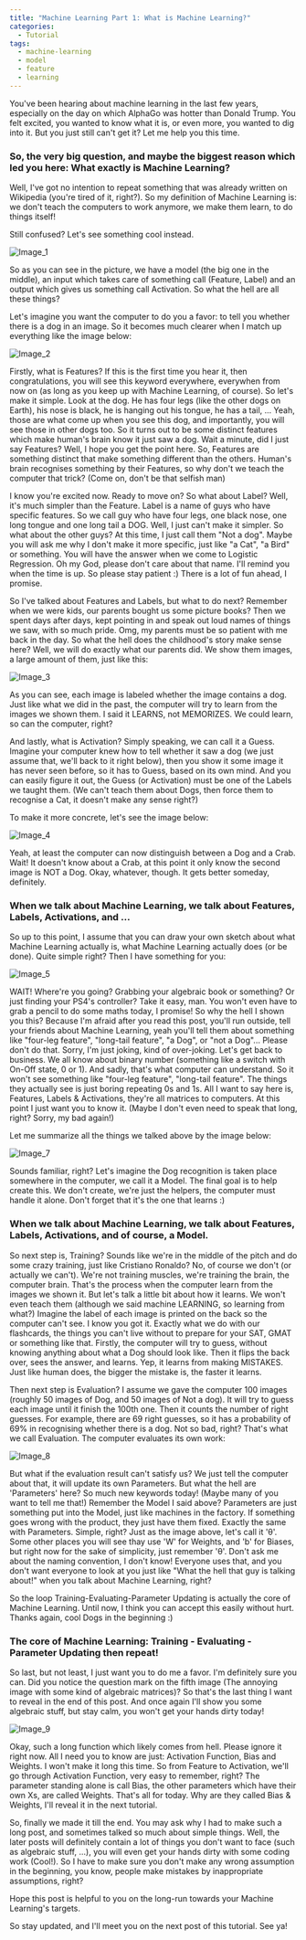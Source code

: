```yaml
---
title: "Machine Learning Part 1: What is Machine Learning?"
categories:
  - Tutorial
tags:
  - machine-learning
  - model
  - feature
  - learning
---
```


You've been hearing about machine learning in the last few years, especially on the day on which AlphaGo was hotter than Donald Trump. You felt excited, you wanted to know what it is, or even more, you wanted to dig into it. But you just still can't get it? Let me help you this time. 

### So, the very big question, and maybe the biggest reason which led you here: What exactly is Machine Learning?

Well, I've got no intention to repeat something that was already written on Wikipedia (you're tired of it, right?). So my definition of Machine Learning is: we don't teach the computers to work anymore, we make them learn, to do things itself!

Still confused? Let's see something cool instead.

![Image_1](/images/tutorials/what-is-machine-learning/1.jpg)

So as you can see in the picture, we have a model (the big one in the middle), an input which takes care of something call (Feature, Label) and an output which gives us something call Activation. So what the hell are all these things?

Let's imagine you want the computer to do you a favor: to tell you whether there is a dog in an image. So it becomes much clearer when I match up everything like the image below:

![Image_2](/images/tutorials/what-is-machine-learning/2.jpg)

Firstly, what is Features?
If this is the first time you hear it, then congratulations, you will see this keyword everywhere, everywhen from now on (as long as you keep up with Machine Learning, of course). So let's make it simple. Look at the dog. He has four legs (like the other dogs on Earth), his nose is black, he is hanging out his tongue, he has a tail, ... Yeah, those are what come up when you see this dog, and importantly, you will see those in other dogs too. So it turns out to be some distinct features
which make human's brain know it just saw a dog. Wait a minute, did I just say Features? Well, I hope you get the point here. So, Features are something distinct that make something different than the others. Human's brain recognises something by their Features, so why don't we teach the computer that trick? (Come on, don't be that selfish man)

I know you're excited now. Ready to move on? So what about Label? Well, it's much simpler than the Feature. Label is a name of guys who have specific features. So we call guy who have four legs, one black nose, one long tongue and one long tail a DOG. Well, I just can't make it simpler. So what about the other guys? At this time, I just call them "Not a dog". Maybe you will ask me why I don't make it more specific, just like "a Cat", "a Bird" or something. You will have the answer when we come to Logistic Regression. Oh my God, please don't care about that name. I'll remind you when the time is up. So please stay patient :) There is a lot of fun ahead, I promise.

<script async src="//pagead2.googlesyndication.com/pagead/js/adsbygoogle.js"></script>
<!-- MidPageAds -->
<ins class="adsbygoogle"
     style="display:block"
     data-ad-client="ca-pub-3852793730107162"
     data-ad-slot="4068904466"
     data-ad-format="auto"></ins>
<script>
(adsbygoogle = window.adsbygoogle || []).push({});
</script>

So I've talked about Features and Labels, but what to do next? Remember when we were kids, our parents bought us some picture books? Then we spent days after days, kept pointing in and speak out loud names of things we saw, with so much pride. Omg, my parents must be so patient with me back in the day. So what the hell does the childhood's story make sense here? Well, we will do exactly what our parents did. We show them images, a large amount of them, just like this:

![Image_3](/images/tutorials/what-is-machine-learning/3.jpg)

As you can see, each image is labeled whether the image contains a dog. Just like what we did in the past, the computer will try to learn from the images we shown them. I said it LEARNS, not MEMORIZES. We could learn, so can the computer, right?

And lastly, what is Activation? Simply speaking, we can call it a Guess. Imagine your computer knew how to tell whether it saw a dog (we just assume that, we'll back to it right below), then you show it some image it has never seen before, so it has to Guess, based on its own mind. And you can easily figure it out, the Guess (or Activation) must be one of the Labels we taught them. (We can't teach them about Dogs, then force them to recognise a Cat, it doesn't make any sense right?)

To make it more concrete, let's see the image below:

![Image_4](/images/tutorials/what-is-machine-learning/4.jpg)

Yeah, at least the computer can now distinguish between a Dog and a Crab. Wait! It doesn't know about a Crab, at this point it only know the second image is NOT a Dog. Okay, whatever, though. It gets better someday, definitely.

### When we talk about Machine Learning, we talk about Features, Labels, Activations, and ...

So up to this point, I assume that you can draw your own sketch about what Machine Learning actually is, what Machine Learning actually does (or be done). Quite simple right? Then I have something for you:

![Image_5](/images/tutorials/what-is-machine-learning/5.jpg)

WAIT! Where're you going? Grabbing your algebraic book or something? Or just finding your PS4's controller? Take it easy, man. You won't even have to grab a pencil to do some maths today, I promise!
So why the hell I shown you this? Because I'm afraid after you read this post, you'll run outside, tell your friends about Machine Learning, yeah you'll tell them about something like "four-leg feature", "long-tail feature", "a Dog", or "not a Dog"... Please don't do that. Sorry, I'm just joking, kind of over-joking. Let's get back to business. We all know about binary number (something like a switch with On-Off state, 0 or 1). And sadly, that's what computer can understand. So it won't see something like "four-leg feature", "long-tail feature". The things they actually see is just boring repeating 0s and 1s. All I want to say here is, Features, Labels & Activations, they're all matrices to computers. At this point I just want you to know it. (Maybe I don't even need to speak that long, right? Sorry, my bad again!)

Let me summarize all the things we talked above by the image below:

![Image_7](/images/tutorials/what-is-machine-learning/7.jpg)

Sounds familiar, right? Let's imagine the Dog recognition is taken place somewhere in the computer, we call it a Model. The final goal is to help create this. We don't create, we're just the helpers, the computer must handle it alone. Don't forget that it's the one that learns :)

### When we talk about Machine Learning, we talk about Features, Labels, Activations, and of course, a Model.

So next step is, Training? Sounds like we're in the middle of the pitch and do some crazy training, just like Cristiano Ronaldo? No, of course we don't (or actually we can't). We're not training muscles, we're training the brain, the computer brain. That's the process when the computer learn from the images we shown it. But let's talk a little bit about how it learns. We won't even teach them (although we said machine LEARNING, so learning from what?)
Imagine the label of each image is printed on the back so the computer can't see. I know you got it. Exactly what we do with our flashcards, the things you can't live without to prepare for your SAT, GMAT or something like that. Firstly, the computer will try to guess, without knowing anything about what a Dog should look like. Then it flips the back over, sees the answer, and learns. Yep, it learns from making MISTAKES. Just like human does, the bigger the mistake is, the faster it learns.

Then next step is Evaluation? I assume we gave the computer 100 images (roughly 50 images of Dog, and 50 images of Not a dog). It will try to guess each image until it finish the 100th one. Then it counts the number of right guesses. For example, there are 69 right guesses, so it has a probability of 69% in recognising whether there is a dog. Not so bad, right? That's what we call Evaluation. The computer evaluates its own work:

![Image_8](/images/tutorials/what-is-machine-learning/8.jpg)

But what if the evaluation result can't satisfy us? We just tell the computer about that, it will update its own Parameters. But what the hell are 'Parameters' here? So much new keywords today! (Maybe many of you want to tell me that!) Remember the Model I said above? Parameters are just something put into the Model, just like machines in the factory. If something goes wrong with the product, they just have them fixed. Exactly the same with Parameters. Simple, right? Just as the image above, let's call it 'θ'. Some other places you will see thay use 'W' for Weights, and 'b' for Biases, but right now for the sake of simplicity, just remember 'θ'. Don't ask me about the naming convention, I don't know! Everyone uses that, and you don't want everyone to look at you just like "What the hell that guy is talking about!" when you talk about Machine Learning, right?

So the loop Training-Evaluating-Parameter Updating is actually the core of Machine Learning. Until now, I think you can accept this easily without hurt. Thanks again, cool Dogs in the beginning :)

### The core of Machine Learning: Training - Evaluating - Parameter Updating then repeat!

So last, but not least, I just want you to do me a favor. I'm definitely sure you can. Did you notice the question mark on the fifth image (The annoying image with some kind of algebraic matrices)? So that's the last thing I want to reveal in the end of this post. And once again I'll show you some algebraic stuff, but stay calm, you won't get your hands dirty today!

![Image_9](/images/tutorials/what-is-machine-learning/9.jpg)

Okay, such a long function which likely comes from hell. Please ignore it right now. All I need you to know are just: Activation Function, Bias and Weights. I won't make it long this time.
So from Feature to Activation, we'll go through Activation Function, very easy to remember, right?
The parameter standing alone is call Bias, the other parameters which have their own Xs, are called Weights. That's all for today. Why are they called Bias & Weights, I'll reveal it in the next tutorial.

So, finally we made it till the end. You may ask why I had to make such a long post, and sometimes talked so much about simple things. Well, the later posts will definitely contain a lot of things you don't want to face (such as algebraic stuff, ...), you will even get your hands dirty with some coding work (Cool!). So I have to make sure you don't make any wrong assumption in the beginning, you know, people make mistakes by inappropriate assumptions, right?

Hope this post is helpful to you on the long-run towards your Machine Learning's targets. 

So stay updated, and I'll meet you on the next post of this tutorial. See ya!
